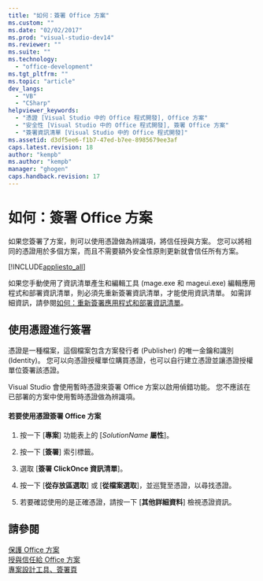 ```yaml
---
title: "如何：簽署 Office 方案"
ms.custom: ""
ms.date: "02/02/2017"
ms.prod: "visual-studio-dev14"
ms.reviewer: ""
ms.suite: ""
ms.technology: 
  - "office-development"
ms.tgt_pltfrm: ""
ms.topic: "article"
dev_langs: 
  - "VB"
  - "CSharp"
helpviewer_keywords: 
  - "憑證 [Visual Studio 中的 Office 程式開發], Office 方案"
  - "安全性 [Visual Studio 中的 Office 程式開發], 簽署 Office 方案"
  - "簽署資訊清單 [Visual Studio 中的 Office 程式開發]"
ms.assetid: d3df5ee6-f1b7-47ed-b7ee-8985679ee3af
caps.latest.revision: 18
author: "kempb"
ms.author: "kempb"
manager: "ghogen"
caps.handback.revision: 17
---
```

# 如何：簽署 Office 方案
  如果您簽署了方案，則可以使用憑證做為辨識項，將信任授與方案。  您可以將相同的憑證用於多個方案，而且不需要額外安全性原則更新就會信任所有方案。  
  
 [!INCLUDE[appliesto_all](../vsto/includes/appliesto-all-md.md)]  
  
 如果您手動使用了資訊清單產生和編輯工具 \(mage.exe 和 mageui.exe\) 編輯應用程式和部署資訊清單，則必須先重新簽署資訊清單，才能使用資訊清單。  如需詳細資訊，請參閱[如何：重新簽署應用程式和部署資訊清單](~/deployment/how-to-re-sign-application-and-deployment-manifests.md)。  
  
## 使用憑證進行簽署  
 憑證是一種檔案，這個檔案包含方案發行者 \(Publisher\) 的唯一金鑰和識別 \(Identity\)。  您可以向憑證授權單位購買憑證，也可以自行建立憑證並讓憑證授權單位簽署該憑證。  
  
 Visual Studio 會使用暫時憑證來簽署 Office 方案以啟用偵錯功能。  您不應該在已部署的方案中使用暫時憑證做為辨識項。  
  
#### 若要使用憑證簽署 Office 方案  
  
1.  按一下 \[**專案**\] 功能表上的 \[*SolutionName* **屬性**\]。  
  
2.  按一下 \[**簽署**\] 索引標籤。  
  
3.  選取 \[**簽署 ClickOnce 資訊清單**\]。  
  
4.  按一下 \[**從存放區選取**\] 或 \[**從檔案選取**\]，並巡覽至憑證，以尋找憑證。  
  
5.  若要確認使用的是正確憑證，請按一下 \[**其他詳細資料**\] 檢視憑證資訊。  
  
## 請參閱  
 [保護 Office 方案](../vsto/securing-office-solutions.md)   
 [授與信任給 Office 方案](../vsto/granting-trust-to-office-solutions.md)   
 [專案設計工具、簽署頁](../ide/reference/signing-page-project-designer.md)  
  
  